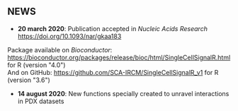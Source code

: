 NEWS
--------------------------------

- **20 march 2020**: Publication accepted in *Nucleic Acids Research*   
https://doi.org/10.1093/nar/gkaa183

Package available on *Bioconductor*: https://bioconductor.org/packages/release/bioc/html/SingleCellSignalR.html for R (version "4.0")   
And on GitHub: https://github.com/SCA-IRCM/SingleCellSignalR_v1 for R (version "3.6")  


- **14 august 2020**: New functions specially created to unravel interactions in PDX datasets
